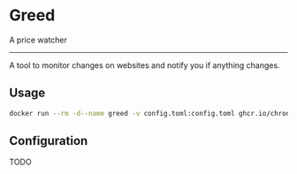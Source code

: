 # Greed
<it>A price watcher</it>

<hr>

A tool to monitor changes on websites and notify you if anything changes.

## Usage

```sh
docker run --rm -d--name greed -v config.toml:config.toml ghcr.io/chronophylos/greed:main
```

## Configuration

TODO
